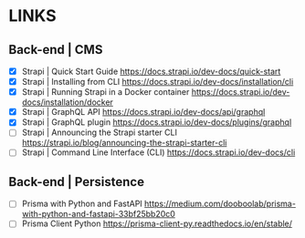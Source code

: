 # LINKS

## Back-end | CMS

- [x] Strapi | Quick Start Guide https://docs.strapi.io/dev-docs/quick-start
- [x] Strapi | Installing from CLI https://docs.strapi.io/dev-docs/installation/cli
- [x] Strapi | Running Strapi in a Docker container https://docs.strapi.io/dev-docs/installation/docker
- [x] Strapi | GraphQL API https://docs.strapi.io/dev-docs/api/graphql
- [x] Strapi | GraphQL plugin https://docs.strapi.io/dev-docs/plugins/graphql
- [ ] Strapi | Announcing the Strapi starter CLI https://strapi.io/blog/announcing-the-strapi-starter-cli
- [ ] Strapi | Command Line Interface (CLI) https://docs.strapi.io/dev-docs/cli

## Back-end | Persistence

- [ ] Prisma with Python and FastAPI https://medium.com/dooboolab/prisma-with-python-and-fastapi-33bf25bb20c0
- [ ] Prisma Client Python https://prisma-client-py.readthedocs.io/en/stable/
